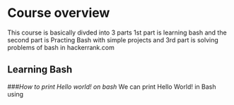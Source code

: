 # Course overview
This course is basically divded into 3 parts 1st part is learning bash and the second part is Practing Bash with simple projects and 3rd part is solving problems of bash in hackerrank.com

## __Learning Bash__
###_How to print Hello world! on bash_
We can print Hello World! in Bash using 
